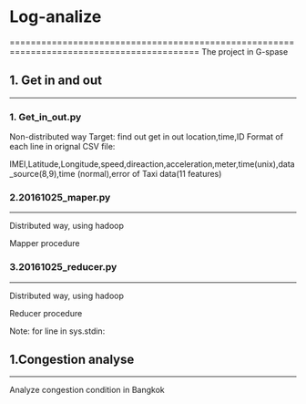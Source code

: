 # Log-analize
==========================================================================================
The project in G-spase

## 1. Get in and out
------------------------------------------------------------------------------------------
### 1. Get_in_out.py

Non-distributed way 
Target: find out get in out location,time,ID
Format of each line in orignal CSV file:

IMEI,Latitude,Longitude,speed,direaction,acceleration,meter,time(unix),data_source(8,9),time
(normal),error of Taxi data(11 features)
### 2.20161025_maper.py
----------------------------
Distributed way, using hadoop

Mapper procedure
### 3.20161025_reducer.py
----------------------------
Distributed way, using hadoop

Reducer procedure

Note:
    for line in sys.stdin:

## 1.Congestion analyse
------------------------------------------------------------------------------------------
Analyze congestion condition in Bangkok
### 



